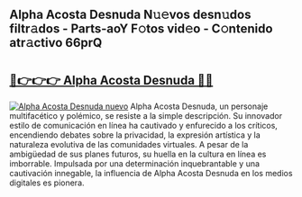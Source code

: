 ## Alpha Acosta Desnuda N𝚞𝚎vos desn𝚞dos filtr𝚊dos - Parts-aoY F𝚘tos vid𝚎o - C𝚘ntenido atr𝚊ctivo 66prQ

# <h2><a href="http://mbaa8d.tromn.icu/?c=Alpha+Acosta+Desnuda">🔗👉👉👉 Alpha Acosta Desnuda 🔗🔗</a></h2>

[![Alpha Acosta Desnuda nuevo](https://i.imgur.com/pEAQMta.gif)](http://mbaa8d.tromn.icu/?c=Alpha+Acosta+Desnuda)
Alpha Acosta Desnuda, un personaje multifacético y polémico, se resiste a la simple descripción. Su innovador estilo de comunicación en línea ha cautivado y enfurecido a los críticos, encendiendo debates sobre la privacidad, la expresión artística y la naturaleza evolutiva de las comunidades virtuales. A pesar de la ambigüedad de sus planes futuros, su huella en la cultura en línea es imborrable. Impulsada por una determinación inquebrantable y una cautivación innegable, la influencia de Alpha Acosta Desnuda en los medios digitales es pionera.

